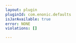 ```yaml
---
layout: plugin
pluginId: com.enonic.defaults
isJarAvailable: true
error: NONE
violations: []

---
```


